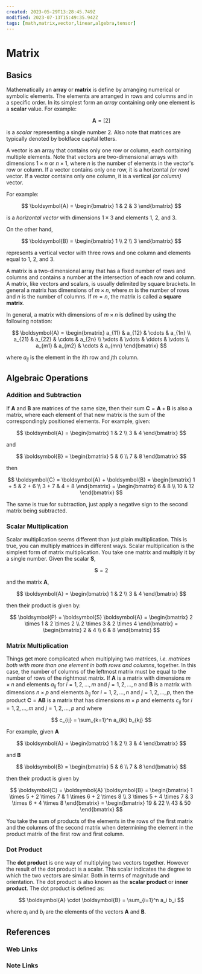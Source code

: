 ```yaml
---
created: 2023-05-29T13:28:45.749Z
modified: 2023-07-13T15:49:35.942Z
tags: [math,matrix,vector,linear,algebra,tensor]
---
```

# Matrix

## Basics

Mathematically an **array** or **matrix** is define by arranging numerical or
symbolic elements.
The elements are arranged in rows and columns and in a specific order.
In its simplest form an *array* containing only one element is a **scalar** value.
For example:

$$ \boldsymbol{A} = [2] $$

is a *scalar* representing a single number 2.
Also note that matrices are typically denoted by boldface capital letters.

A vector is an array that contains only one row or column,
each containing multiple elements.
Note that vectors are two-dimensional arrays with
dimensions $1 \times n$ or $n \times 1$,
where $n$ is the number of elements in the vector's row or column.
If a vector contains only one row, it is a horizontal *(or row)* vector.
If a vector contains only one column, it is a vertical *(or column)* vector.

For example:

$$ \boldsymbol{A} = \begin{bmatrix} 1 & 2 & 3 \end{bmatrix} $$

is a *horizontal vector* with dimensions $1 \times 3$ and elements 1, 2, and 3.

On the other hand,

$$ \boldsymbol{B} = \begin{bmatrix} 1 \\ 2 \\ 3 \end{bmatrix} $$

represents a vertical vector with three rows and one column and elements equal to
1, 2, and 3.

A matrix is a two-dimensional array that has a fixed number of rows and columns and
contains a number at the intersection of each row and column.
A matrix, like vectors and scalars,
is usually delimited by square brackets.
In general a matrix has dimensions of $m \times n$,
where $m$ is the number of rows and $n$ is the number of columns.
If $m = n$, the matrix is called a **square matrix**.

In general, a matrix with dimensions of $m \times n$ is defined by
using the following notation:

$$ \boldsymbol{A} = \begin{bmatrix}
a_{11} & a_{12} & \cdots & a_{1n} \\
a_{21} & a_{22} & \cdots & a_{2n} \\
\vdots & \vdots & \ddots & \vdots \\
a_{m1} & a_{m2} & \cdots & a_{mn}
\end{bmatrix} $$

where $a_{ij}$ is the element in the $i$th row and $j$th column.

## Algebraic Operations

### Addition and Subtraction

If $\boldsymbol{A}$ and $\boldsymbol{B}$ are matrices of the same size,
then their sum $\boldsymbol{C} = \boldsymbol{A} + \boldsymbol{B}$ is also a matrix,
where each element of that new matrix is the sum of
the correspondingly positioned elements.
For example, given:

$$ \boldsymbol{A} = \begin{bmatrix}
1 & 2 \\
3 & 4
\end{bmatrix} $$

and

$$ \boldsymbol{B} = \begin{bmatrix}
5 & 6 \\
7 & 8
\end{bmatrix} $$

then

$$ \boldsymbol{C} = \boldsymbol{A} + \boldsymbol{B} = \begin{bmatrix}
1 + 5 & 2 + 6 \\
3 + 7 & 4 + 8
\end{bmatrix} = \begin{bmatrix}
6 & 8 \\
10 & 12
\end{bmatrix} $$

The same is true for subtraction,
just apply a negative sign to the second matrix being subtracted.

### Scalar Multiplication

Scalar multiplication seems different than just plain multiplication.
This is true, you can multiply matrices in different ways.
Scalar multiplication is the simplest form of matrix multiplication.
You take one matrix and multiply it by a single number.
Given the scalar $\boldsymbol{S}$,

$$ \boldsymbol{S} = 2 $$

and the matrix $\boldsymbol{A}$,

$$ \boldsymbol{A} = \begin{bmatrix}
1 & 2 \\
3 & 4
\end{bmatrix} $$

then their product is given by:

$$ \boldsymbol{P} = \boldsymbol{S} \boldsymbol{A} = \begin{bmatrix}
2 \times 1 & 2 \times 2 \\
2 \times 3 & 2 \times 4
\end{bmatrix} = \begin{bmatrix}
2 & 4 \\
6 & 8
\end{bmatrix} $$

### Matrix Multiplication

Things get more complicated when multiplying two matrices,
*i.e. matrices both with more than one element in both rows and columns*, together.
In this case,
the number of columns of the leftmost matrix must be equal to
the number of rows of the rightmost matrix.
If $\boldsymbol{A}$ is a matrix with dimensions $m \times n$ and
elements $a_{ij}$ for $i = 1, 2, \ldots, m$ and $j = 1, 2, \ldots, n$ and
$\boldsymbol{B}$ is a matrix with dimensions $n \times p$ and
elements $b_{ij}$ for $i = 1, 2, \ldots, n$ and $j = 1, 2, \ldots, p$,
then the product $\boldsymbol{C} = \boldsymbol{A} \boldsymbol{B}$ is a matrix
that has dimensions $m \times p$ and elements $c_{ij}$ for
$i = 1, 2, \ldots, m$ and $j = 1, 2, \ldots, p$ and where

$$ c_{ij} = \sum_{k=1}^n a_{ik} b_{kj} $$

For example, given $\boldsymbol{A}$

$$ \boldsymbol{A} = \begin{bmatrix}
1 & 2 \\
3 & 4
\end{bmatrix} $$

and $\boldsymbol{B}$

$$ \boldsymbol{B} = \begin{bmatrix}
5 & 6 \\
7 & 8
\end{bmatrix} $$

then their product is given by

$$ \boldsymbol{C} = \boldsymbol{A} \boldsymbol{B} = \begin{bmatrix}
1 \times 5 + 2 \times 7 & 1 \times 6 + 2 \times 8 \\
3 \times 5 + 4 \times 7 & 3 \times 6 + 4 \times 8
\end{bmatrix} = \begin{bmatrix}
19 & 22 \\
43 & 50
\end{bmatrix} $$

You take the sum of products of the elements in the rows of the first matrix
and the columns of the second matrix when
determining the element in the product matrix of the first row and first column.

### Dot Product

The **dot product** is one way of multiplying two vectors together.
However the result of the dot product is a scalar.
This scalar indicates the degree to which the two vectors are similar.
Both in terms of magnitude and orientation.
The dot product is also known as the **scalar product** or **inner product**.
The dot product is defined as:

$$ \boldsymbol{A} \cdot \boldsymbol{B} = \sum_{i=1}^n a_i b_i $$

where $a_i$ and $b_i$ are the elements of the vectors $\boldsymbol{A}$ and
$\boldsymbol{B}$.

## References

### Web Links

<!-- Hidden References -->

### Note Links

<!-- Hidden References -->
